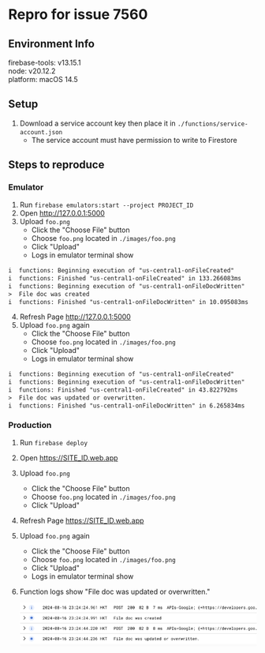 # Repro for issue 7560

## Environment Info

firebase-tools: v13.15.1<br>
node: v20.12.2<br>
platform: macOS 14.5

## Setup

1. Download a service account key then place it in `./functions/service-account.json`
   - The service account must have permission to write to Firestore

## Steps to reproduce

### Emulator

1. Run `firebase emulators:start --project PROJECT_ID`
2. Open http://127.0.0.1:5000
3. Upload `foo.png`
   - Click the "Choose File" button
   - Choose `foo.png` located in `./images/foo.png`
   - Click "Upload"
   - Logs in emulator terminal show

```
i  functions: Beginning execution of "us-central1-onFileCreated"
i  functions: Finished "us-central1-onFileCreated" in 133.266083ms
i  functions: Beginning execution of "us-central1-onFileDocWritten"
>  File doc was created
i  functions: Finished "us-central1-onFileDocWritten" in 10.095083ms
```

4. Refresh Page http://127.0.0.1:5000
5. Upload `foo.png` again
   - Click the "Choose File" button
   - Choose `foo.png` located in `./images/foo.png`
   - Click "Upload"
   - Logs in emulator terminal show

```
i  functions: Beginning execution of "us-central1-onFileCreated"
i  functions: Beginning execution of "us-central1-onFileDocWritten"
i  functions: Finished "us-central1-onFileCreated" in 43.822792ms
>  File doc was updated or overwritten.
i  functions: Finished "us-central1-onFileDocWritten" in 6.265834ms
```

### Production

1. Run `firebase deploy`
2. Open https://SITE_ID.web.app
3. Upload `foo.png`

   - Click the "Choose File" button
   - Choose `foo.png` located in `./images/foo.png`
   - Click "Upload"

4. Refresh Page https://SITE_ID.web.app
5. Upload `foo.png` again

   - Click the "Choose File" button
   - Choose `foo.png` located in `./images/foo.png`
   - Click "Upload"
   - Logs in emulator terminal show

6. Function logs show "File doc was updated or overwritten."

   <img src="images/gcloud-onFileDocWritten-logs.png"/>
